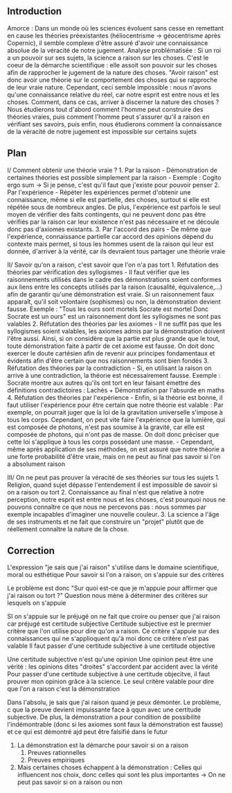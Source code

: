 ## Introduction

Amorce : Dans un monde où les sciences évoluent sans cesse en remettant en cause les théories préexistantes (héliocentrisme -> géocentrisme après Copernic), il semble complexe d'être assuré d'avoir une connaissance absolue de la véracité de notre jugement.
Analyse problématisée : Si un roi a un pouvoir sur ses sujets, la science a raison sur les choses. C'est le coeur de la démarche scientifique : elle assoit son pouvoir sur les choses afin de rapprocher le jugement de la nature des choses. "Avoir raison" est donc avoir une théorie sur le comportement des choses qui se rapproche de leur vraie nature.
Cependant, ceci semble impossible : nous n'avons qu'une connaissance relative du réel, car notre esprit est entre nous et les choses. Comment, dans ce cas, arriver à discerner la nature des choses ?
Nous étudierons tout d'abord comment l'homme peut construire des théories vraies, puis comment l'homme peut s'assurer qu'il a raison en vérifiant ses savoirs, puis enfin, nous étudierons comment la connaissance de la véracité de notre jugement est impossible sur certains sujets


## Plan

I/ Comment obtenir une théorie vraie ?
	1. Par la raison
		- Démonstration de certaines théories est possible simplement par la raison
		- Exemple : Cogito ergo sum -> Si je pense, c'est qu'il faut que j'existe pour pouvoir penser
	2. Par l'expérience
		- Répéter les expériences permet d'obtenir une connaissance, même si elle est partielle, des choses, surtout si elle est répétée sous de nombreux angles. De plus, l'expérience est parfois le seul moyen de vérifier des faits contingents, qui ne peuvent donc pas être vérifiés par la raison car leur existence n'est pas nécessaire et ne découle donc pas d'axiomes existants.
	3. Par l'accord des pairs
		- De même que l'expérience, connaissance partielle car accord des opinions dépend du contexte mais permet, si tous les hommes usent de la raison qui leur est donnée, d'arriver à la vérité, car ils devraient tous partager une théorie vraie

II/ Savoir qu'on a raison, c'est savoir que l'on n'a pas tort
	1. Réfutation des théories par vérification des syllogismes
		- Il faut vérifier que les raisonnements utilisés dans le cadre des démonstrations soient conformes aux liens entre les concepts utilisés par la raison (causalité, équivalence,...) afin de garantir qu'une démonstration est vraie. Si un raisonnement faux apparaît, qu'il soit volontaire (sophismes) ou non, la démonstration devient fausse. Exemple : "Tous les ours sont mortels
			Socrate est mortel
			Donc Socrate est un ours" est un raisonnement dont les syllogismes ne sont pas valables
	2. Réfutation des théories par les axiomes
		- Il ne suffit pas que les syllogismes soient valables, les axiomes admis par la démonstration doivent l'être aussi. Ainsi, si on considère que la partie est plus grande que le tout, toute démonstration faite à partir de cet axiome est fausse. On doit donc exercer le doute cartésien afin de revenir aux principes fondamentaux et évidents afin d'être certain que nos raisonnements sont bien fondés
	3. Réfutation des théories par la contradiction
		- Si, en utilisant la raison on arrive à une contradiction, la théorie est nécessairement fausse. Exemple : Socrate montre aux autres qu'ils ont tort en leur faisant émettre des définitions contradictoires : Lachès + Démonstration par l'absurde en maths
	4. Réfutation des théories par l'expérience
		- Enfin, si la théorie est bonne, il faut utiliser l'expérience pour être certain que notre théorie est valable : Par exemple, on pourrait juger que la loi de la gravitation universelle s'impose à tous les corps. Cependant, on peut vite faire l'expérience que la lumière, qui est composée de photons, n'est pas soumise à la gravité, car elle est composée de photons, qui n'ont pas de masse. On doit donc préciser que cette loi s'applique à tous les corps possédant une masse.
	- Cependant, même après application de ses méthodes, on est assuré que notre théorie a une forte probabilité d'être vraie, mais on ne peut au final pas savoir si l'on a absolument raison

III/ On ne peut pas prouver la véracité de ses théories sur tous les sujets
	1. Religion, quand sujet dépasse l'entendement il est impossible de savoir si on a raison ou tort
	2. Connaissance au final n'est que relative à notre perception, notre esprit est entre nous et les choses, c'est pourquoi nous ne pouvons connaître ce que nous ne percevons pas :  nous sommes par exemple incapables d'imaginer une nouvelle couleur.
	3. La science a l'âge de ses instruments et ne fait que construire un "projet" plutôt que de réellement connaître la nature de la chose.

## Correction

L'expression "je sais que j'ai raison" s'utilise dans le domaine scientifique, moral ou  esthétique
Pour savoir si l'on a raison, on s'appuie sur des critères

Le problème est donc "Sur quoi est-ce que je m'appuie pour affirmer que j'ai raison ou tort ?"
Question nous mène à déterminer des critères sur lesquels on s'appuie

SI on s'appuie sur le préjugé on ne fait que croire ou penser que j'ai raison car préjugé est certitude subjective
Certitude subjective est le prermier critère que l'on utilise pour dire qu'on a raison.
Ce critère s'appuie sur des connaissances qui ne s'applioquent qu'à moi donc ce critère n'est pas valable
Il faut passer d'une certitude subjective à une certitude objective

Une certitude subjective n'est qu'une opinion
Une opinion peut être une vérité : les opinions dites "droites" s'accordent par accident avec la vérité
Pour passer d'une certitude subjective à une certitude objecitve, il faut prouver mon opinion grâce à la science.
Le seul critère valable pour dire que l'on a raison c'est la démonstration

Dans l'absolu, je sais que j'ai raison quand je peux démonter. Le problème, c que la preuve devient impuissante face à qqun avec une certitude subjective. De plus, la démonstration a pour condition de possibilité l'indémontrable (donc si les axiomes sont faux la démonstration est fausse) et ce qui est démontré ajd peut être falsifié dans le futur

1. La démonstration est la démarche pour savoir si on a raison
	1. Preuves rationnelles
	2. Preuves empiriques
2. Mais certaines choses échappent à la démonstration : Celles qui influencent nos choix, donc celles qui sont les plus importantes -> On ne peut pas savoir si on a raison ou non


